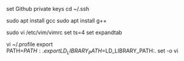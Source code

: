 set Github private keys
cd ~/.ssh

sudo apt install gcc
sudo apt install g++

sudo vi /etc/vim/vimrc
set ts=4
set expandtab

vi ~/.profile
export PATH=$PATH:.
export LD_LIBRARY_PATH=$LD_LIBRARY_PATH:.
set -o vi